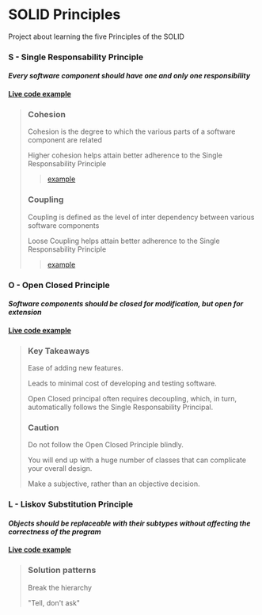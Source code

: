 # SOLID Principles

Project about learning the five Principles of the SOLID 


### S - Single Responsability Principle
#### *Every software component should have one and only one responsibility*
#### [Live code example](https://github.com/antonio-dias/solid-principles/tree/master/1%20-%20Single%20Responsability%20Principle/live_example)

> ### Cohesion
> Cohesion is the degree to which the various parts of a software component are related
> 
> Higher cohesion helps attain better adherence to the Single Responsability Principle
>> [example](https://github.com/antonio-dias/solid-principles/tree/master/1%20-%20Single%20Responsability%20Principle/cohesion) 
>
> ### Coupling
> Coupling is defined as the level of inter dependency between various software components
> 
> Loose Coupling helps attain better adherence to the Single Responsability Principle
>> [example](https://github.com/antonio-dias/solid-principles/tree/master/1%20-%20Single%20Responsability%20Principle/coupling)

### O - Open Closed Principle
#### *Software components should be closed for modification, but open for extension*
#### [Live code example](https://github.com/antonio-dias/solid-principles/tree/master/2%20-%20Open%20Closed%20Principle/live_example)

> ### Key Takeaways
> Ease of adding new features.
> 
> Leads to minimal cost of developing and testing software.
> 
> Open Closed principal often requires decoupling, which, in turn, automatically follows the Single Responsability Principal.
>
> ### Caution
> 
> Do not follow the Open Closed Principle blindly.
> 
> You will end up with a huge number of classes that can complicate your overall design.
> 
> Make a subjective, rather than an objective decision.
 
### L - Liskov Substitution Principle
#### *Objects should be replaceable with their subtypes without affecting the correctness of the program*
#### [Live code example](https://github.com/antonio-dias/solid-principles/tree/master/3%20-%20Liskov%20Substitution%20Principle/live_example)

> ### Solution patterns
> Break the hierarchy
> 
> "Tell, don't ask"